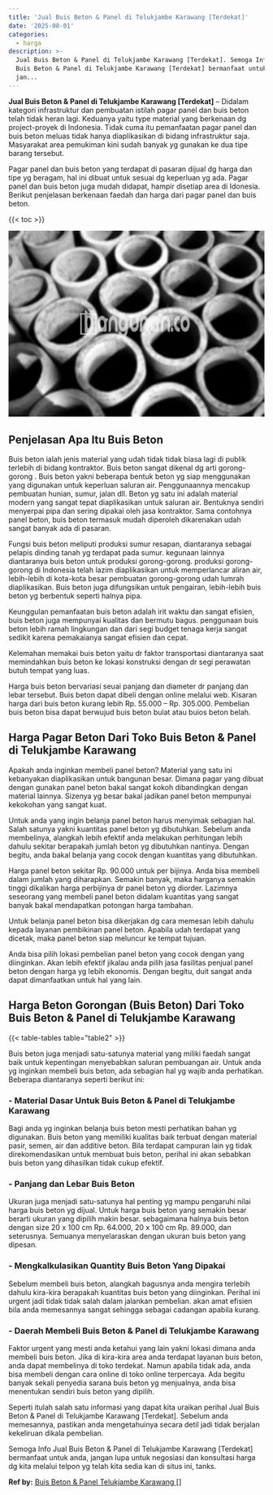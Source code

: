 ```yaml
---
title: 'Jual Buis Beton & Panel di Telukjambe Karawang [Terdekat]'
date: '2025-08-01'
categories:
  - harga
description: >-
  Jual Buis Beton & Panel di Telukjambe Karawang [Terdekat]. Semoga Info Jual
  Buis Beton & Panel di Telukjambe Karawang [Terdekat] bermanfaat untuk anda,
  jan...
---
```


**Jual Buis Beton & Panel di Telukjambe Karawang \[Terdekat\]** – Didalam kategori infrastruktur dan pembuatan istilah pagar panel dan buis beton telah tidak heran lagi. Keduanya yaitu type material yang berkenaan dg project-proyek di Indonesia. Tidak cuma itu pemanfaatan pagar panel dan buis beton meluas tidak hanya diaplikasikan di bidang infrastruktur saja. Masyarakat area pemukiman kini sudah banyak yg gunakan ke dua tipe barang tersebut.

Pagar panel dan buis beton yang terdapat di pasaran dijual dg harga dan tipe yg beragam, hal ini dibuat untuk sesuai dg keperluan yg ada. Pagar panel dan buis beton juga mudah didapat, hampir disetiap area di Idonesia. Berikut penjelasan berkenaan faedah dan harga dari pagar panel dan buis beton.

{{< toc >}}

![Jual Buis Beton & Panel di Telukjambe Karawang [Terdekat]](/images/jual-panel-buis-beton-murah-10.png)

## Penjelasan Apa Itu Buis Beton

Buis beton ialah jenis material yang udah tidak tidak biasa lagi di publik terlebih di bidang kontraktor. Buis beton sangat dikenal dg arti gorong-gorong . Buis beton yakni beberapa bentuk beton yg siap menggunakan yang digunakan untuk keperluan saluran air. Penggunaannya mencakup pembuatan hunian, sumur, jalan dll. Beton yg satu ini adalah material modern yang sangat tepat diaplikasikan untuk saluran air. Bentuknya sendiri menyerpai pipa dan sering dipakai oleh jasa kontraktor. Sama contohnya panel beton, buis beton termasuk mudah diperoleh dikarenakan udah sangat banyak ada di pasaran.

Fungsi buis beton meliputi produksi sumur resapan, diantaranya sebagai pelapis dinding tanah yg terdapat pada sumur. kegunaan lainnya diantaranya buis beton untuk produksi gorong-gorong. produksi gorong-gorong di Indonesia telah lazim diaplikasikan untuk memperlancar aliran air, lebih-lebih di kota-kota besar pembuatan gorong-gorong udah lumrah diaplikasikan. Buis beton juga difungsikan untuk pengairan, lebih-lebih buis beton yg berbentuk seperti halnya pipa.

Keunggulan pemanfaatan buis beton adalah irit waktu dan sangat efisien, buis beton juga mempunyai kualitas dan bermutu bagus. penggunaan buis beton lebih ramah lingkungan dan dari segi budget tenaga kerja sangat sedikit karena pemakaianya sangat efisien dan cepat.

Kelemahan memakai buis beton yaitu dr faktor transportasi diantaranya saat memindahkan buis beton ke lokasi konstruksi dengan dr segi perawatan butuh tempat yang luas.

Harga buis beton bervariasi seuai panjang dan diameter dr panjang dan lebar tersebut. Buis beton dapat dibeli dengan online melalui web. Kisaran harga dari buis beton kurang lebih Rp. 55.000 – Rp. 305.000. Pembelian buis beton bisa dapat berwujud buis beton bulat atau buios beton belah.

## Harga Pagar Beton Dari Toko Buis Beton & Panel di Telukjambe Karawang

Apakah anda inginkan membeli panel beton? Material yang satu ini kebanyakan diaplikasikan untuk bangunan besar. Dimana pagar yang dibuat dengan gunakan panel beton bakal sangat kokoh dibandingkan dengan material lainnya. Sizenya yg besar bakal jadikan panel beton mempunyai kekokohan yang sangat kuat.

Untuk anda yang ingin belanja panel beton harus menyimak sebagian hal. Salah satunya yakni kuantitas panel beton yg dibutuhkan. Sebelum anda membelinya, alangkah lebih efektif anda melakukan perhitungan lebih dahulu sekitar berapakah jumlah beton yg dibutuhkan nantinya. Dengan begitu, anda bakal belanja yang cocok dengan kuantitas yang dibutuhkan.

Harga panel beton sekitar Rp. 90.000 untuk per bijinya. Anda bisa membeli dalam jumlah yang diharapkan. Semakin banyak, maka harganya semakin tinggi dikalikan harga perbijinya dr panel beton yg diorder. Lazimnya seseorang yang membeli panel beton didalam kuantitas yang sangat banyak bakal mendapatkan potongan harga tambahan.

Untuk belanja panel beton bisa dikerjakan dg cara memesan lebih dahulu kepada layanan pembikinan panel beton. Apabila udah terdapat yang dicetak, maka panel beton siap meluncur ke tempat tujuan.

Anda bisa pilih lokasi pembelian panel beton yang cocok dengan yang diinginkan. Akan lebih efektif jikalau anda pilih jasa fasilitas penjual panel beton dengan harga yg lebih ekonomis. Dengan begitu, duit sangat anda dapat dimanfaatkan untuk hal yang lain.

## Harga Beton Gorongan (Buis Beton) Dari Toko Buis Beton & Panel di Telukjambe Karawang

{{< table-tables table="table2" >}}

Buis beton juga menjadi satu-satunya material yang miliki faedah sangat baik untuk kepentingan menyebabkan saluran pembuangan air. Untuk anda yg inginkan membeli buis beton, ada sebagian hal yg wajib anda perhatikan. Beberapa diantaranya seperti berikut ini:

### \- Material Dasar Untuk Buis Beton & Panel di Telukjambe Karawang

Bagi anda yg inginkan belanja buis beton mesti perhatikan bahan yg digunakan. Buis beton yang memiliki kualitas baik terbuat dengan material pasir, semen, air dan additive beton. Bila terdapat campuran lain yg tidak direkomendasikan untuk membuat buis beton, perihal ini akan sebabkan buis beton yang dihasilkan tidak cukup efektif.

### \- Panjang dan Lebar Buis Beton

Ukuran juga menjadi satu-satunya hal penting yg mampu pengaruhi nilai harga buis beton yg dijual. Untuk harga buis beton yang semakin besar berarti ukuran yang dipilih makin besar. sebagaimana halnya buis beton dengan size 20 x 100 cm Rp. 64.000, 20 x 100 cm Rp. 89.000, dan seterusnya. Semuanya menyelaraskan dengan ukuran buis beton yang dipesan.

### \- Mengkalkulasikan Quantity Buis Beton Yang Dipakai

Sebelum membeli buis beton, alangkah bagusnya anda mengira terlebih dahulu kira-kira berapakah kuantitas buis beton yang diinginkan. Perihal ini urgent jadi tidak tidak salah dalam jalankan pembelian. akan amat efisien bila anda memesannya sangat sehingga sebagai cadangan apabila kurang.

### \- Daerah Membeli Buis Beton & Panel di Telukjambe Karawang

Faktor urgent yang mesti anda ketahui yang lain yakni lokasi dimana anda membeli buis beton. Jika di kira-kira area anda terdapat layanan buis beton, anda dapat membelinya di toko terdekat. Namun apabila tidak ada, anda bisa membeli dengan cara online di toko online terpercaya. Ada begitu banyak sekali penyedia sarana buis beton yg menjualnya, anda bisa menentukan sendiri buis beton yang dipilih.

Seperti itulah salah satu informasi yang dapat kita uraikan perihal Jual Buis Beton & Panel di Telukjambe Karawang \[Terdekat\]. Sebelum anda memesannya, pastikan anda mengetahuinya secara detil jadi tidak berjalan kekeliruan dikala pembelian.

Semoga Info Jual Buis Beton & Panel di Telukjambe Karawang \[Terdekat\] bermanfaat untuk anda, jangan lupa untuk negosiasi dan konsultasi harga dg kita melalui telpon yg telah kita sedia kan di situs ini, tanks.

**Ref by:** [Buis Beton & Panel Telukjambe Karawang []](https://id.wikipedia.org/wiki/Buis)
